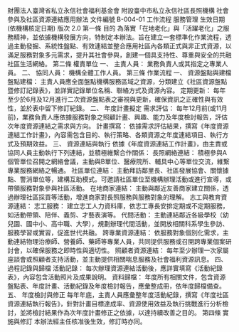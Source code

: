 財團法人臺灣省私立永信社會福利基金會 附設臺中市私立永信社區長照機構
社會參與及社區資源連結應用辦法 
文件編號
B-004-01
工作流程
服務管理
生效日期
(依機構核定日期)
版次
2.0
第一條 目的
為落實「在地老化」與「活躍老化」之服務精神，並依據機構發展方向，特制定本辦法。旨在建立一套標準化作業流程，透過主動發掘、系統性盤點、有效連結並整合應用社區內各類正式與非正式資源，以滿足服務對象多元需求，提升其社會參與，創建一個具支持性、尊重與安全的共融社區生活網絡。
第二條 權責單位
一、 主責人員： 業務負責人或其指定之專業人員。
二、 協同人員： 機構全體工作人員。
第三條 作業流程
一、 資源盤點與建檔
盤點建檔： 主責人員應全面盤點機構服務區域之資源，分類建立《社區資源盤點暨修訂記錄表》，並詳實記錄單位名稱、聯絡方式及資源內容。
定期更新： 每年至少於6月及12月進行二次資源盤點表之審視與更新，確保資訊之正確性與有效性，並於表中留下修訂紀錄。
二、 年度計畫擬定
需求評估： 每年12月前(或11月前)，業務負責人應依據服務對象之照顧計畫、興趣、能力及年度檢討報告，評估次年度資源連結之需求與方向。
計畫撰寫： 依據需求評估結果，撰寫《年度資源連結工作計畫》，內容需包含目的、執行策略、各類資源之年度連結項目、執行方式及預期效益。
三、 資源連結與執行
依據《年度資源連結工作計畫》，由主責或協同人員主動執行下列連結，並積極維繫合作關係：
長照網絡連結： 積極參與A個管單位召開之網絡會議，主動與B單位、醫療院所、輔具中心等單位交流，維繫專業服務網絡之暢通。
社區單位連結： 主動拜訪鄰里長、社區發展協會、關懷據點、警消單位等，建構互助模式。可邀請社區單位至機構辦理活動或進行宣導，或帶領服務對象參與社區活動。
在地商家連結： 主動與鄰近友善商家建立關係，透過辦理社區採買等活動，增進商家對長照服務與服務對象的理解。
志工與教育資源連結：
志工服務： 建立志工人力資料庫，依志工專長安排定期或不定期服務，如活動帶領、陪伴、義剪、才藝表演等。
代間活動： 主動連結鄰近各級學校（幼兒園、國中小、高中職、大學），規劃辦理代間活動，並開放相關科系學生參訪、服務學習或實習，促進世代共融。
跨專業資源連結： 依服務對象個別化需求，主動連結物理治療師、營養師、藥師等專業人員，共同提供服務或召開跨專業個案研討會，以確保服務之即時性與適切性。
照顧者資源連結： 每年至少辦理一次家屬座談會或照顧者支持活動，並主動提供相關喘息服務及社會福利資源訊息。
四、 過程記錄與歸檔
活動記錄： 每次辦理資源連結活動後，應詳實填寫《活動紀錄表》，內容包含活動照片及成果說明。
資料歸檔： 年度所有相關文件，包含資源盤點表、年度計畫、活動紀錄及年度檢討報告，應彙整成冊，依年度歸檔備查。
五、 年度檢討與修正
每年年底，主責人員應彙整年度活動紀錄，撰寫《年度社區資源連結執行報告》，針對計畫目標達成率、資源使用效益及執行挑戰進行分析檢討，並將檢討結果作為次年度計畫修正之依據，以達持續改善之目的。
第四條 實施與修訂
本辦法經主任核准後生效，修訂時亦同。